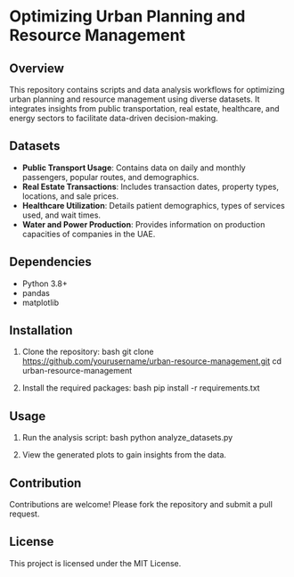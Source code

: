 # Optimizing Urban Planning and Resource Management

## Overview
This repository contains scripts and data analysis workflows for optimizing urban planning and resource management using diverse datasets. It integrates insights from public transportation, real estate, healthcare, and energy sectors to facilitate data-driven decision-making.

## Datasets
- **Public Transport Usage**: Contains data on daily and monthly passengers, popular routes, and demographics.
- **Real Estate Transactions**: Includes transaction dates, property types, locations, and sale prices.
- **Healthcare Utilization**: Details patient demographics, types of services used, and wait times.
- **Water and Power Production**: Provides information on production capacities of companies in the UAE.

## Dependencies
- Python 3.8+
- pandas
- matplotlib

## Installation
1. Clone the repository:
   bash
   git clone https://github.com/yourusername/urban-resource-management.git
   cd urban-resource-management
   
2. Install the required packages:
   bash
   pip install -r requirements.txt
   

## Usage
1. Run the analysis script:
   bash
   python analyze_datasets.py
   
2. View the generated plots to gain insights from the data.

## Contribution
Contributions are welcome! Please fork the repository and submit a pull request.

## License
This project is licensed under the MIT License.
